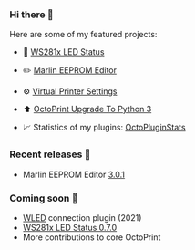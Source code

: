 ### Hi there 👋

Here are some of my featured projects:

* 🔦 [WS281x LED Status](https://github.com/cp2004/OctoPrint-WS281x_LED_Status)
* ✏️ [Marlin EEPROM Editor](https://github.com/cp2004/OctoPrint-EEPROM-Marlin)
* ⚙️ [Virtual Printer Settings](https://github.com/cp2004/OctoPrint-VirtualPrinterSettings)
* ⬆️ [OctoPrint Upgrade To Python 3](https://github.com/cp2004/Octoprint-Upgrade-To-Py3)

* 📈 Statistics of my plugins: [OctoPluginStats](https://cp2004.github.io/OctoPluginStats/)

### Recent releases 🔖
* Marlin EEPROM Editor [3.0.1](https://github.com/cp2004/OctoPrint-EEPROM-Marlin/releases/tag/3.0.1)

### Coming soon 👀
* [WLED](https://github.com/Aircoookie/WLED) connection plugin (2021)
* [WS281x LED Status 0.7.0](https://github.com/cp2004/OctoPrint-WS281x_LED_Status)
* More contributions to core OctoPrint
